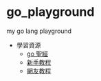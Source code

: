 # go_playground
my go lang playground
- 學習資源
  - [go 聖經](https://wizardforcel.gitbooks.io/gopl-zh/index.html)
  - [新手教程](https://www.runoob.com/go/go-tutorial.html)
  - [網友教程](https://book.eddycjy.com/golang/)
